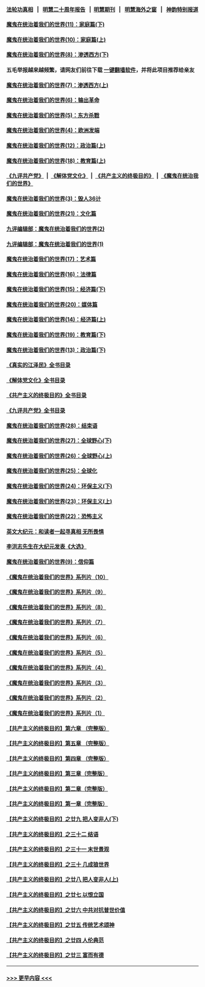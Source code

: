 #### [法轮功真相](https://github.com/gfw-breaker/truth/blob/master/README.md?t=0) &nbsp;&nbsp;|&nbsp;&nbsp; [明慧二十周年报告](https://github.com/gfw-breaker/mh-reports/blob/master/README.md?t=0) &nbsp;&nbsp;|&nbsp;&nbsp;[明慧期刊](https://github.com/gfw-breaker/mh-qikan) &nbsp;&nbsp;|&nbsp;&nbsp; [明慧海外之窗](https://github.com/gfw-breaker/mh-news/blob/master/README.md?t=0) &nbsp;&nbsp;|&nbsp;&nbsp; [神韵特别报道](https://github.com/gfw-breaker/mh-news/blob/master/shenyun.md?t=0)
#### [魔鬼在统治着我们的世界(11)：家庭篇(下)](../pages/nsc422/n10440961.md?t=12111901) 
#### [魔鬼在统治着我们的世界(10)：家庭篇(上)](../pages/nsc422/n10435448.md?t=12111901) 
#### [魔鬼在统治着我们的世界(8)：渗透西方(下)](../pages/nsc422/n10429603.md?t=12111901) 
#### 五毛举报越来越频繁，请网友们前往下载 [一键翻墙软件](https://github.com/gfw-breaker/ssr-accounts)，并将此项目推荐给亲友
#### [魔鬼在统治着我们的世界(7)：渗透西方(上)](../pages/nsc422/n10426013.md?t=12111901) 
#### [魔鬼在统治着我们的世界(6)：输出革命](../pages/nsc422/n10421536.md?t=12111901) 
#### [魔鬼在统治着我们的世界(5)：东方杀戮](../pages/nsc422/n10417707.md?t=12111901) 
#### [魔鬼在统治着我们的世界(4)：欧洲发端](../pages/nsc422/n10414890.md?t=12111901) 
#### [魔鬼在统治着我们的世界(12)：政治篇(上)](../pages/nsc422/n10444576.md?t=12111901) 
#### [魔鬼在统治着我们的世界(18)：教育篇(上)](../pages/nsc422/n10526970.md?t=12111901) 
#### [《九评共产党》](https://github.com/begood0513/9ping.md/blob/master/README.md) &nbsp;|&nbsp; [《解体党文化》](../../../../jtdwh.md/blob/master/README.md)  &nbsp;|&nbsp; [《共产主义的终极目的》](../../../../gczydzjmd.md/blob/master/README.md) &nbsp;|&nbsp; [《魔鬼在统治我们的世界》](../../../../mgztzwmdsj.md/blob/master/README.md) 
#### [魔鬼在统治着我们的世界(3)：毁人36计](../pages/nsc422/n10411583.md?t=12111901) 
#### [魔鬼在统治着我们的世界(21)：文化篇](../pages/nsc422/n10597706.md?t=12111901) 
#### [九评编辑部：魔鬼在统治着我们的世界(2)](../pages/nsc422/n10410036.md?t=12111901) 
#### [九评编辑部：魔鬼在统治着我们的世界(1)](../pages/nsc422/n10406825.md?t=12111901) 
#### [魔鬼在统治着我们的世界(17)：艺术篇](../pages/nsc422/n10499093.md?t=12111901) 
#### [魔鬼在统治着我们的世界(16)：法律篇](../pages/nsc422/n10485969.md?t=12111901) 
#### [魔鬼在统治着我们的世界(15)：经济篇(下)](../pages/nsc422/n10469975.md?t=12111901) 
#### [魔鬼在统治着我们的世界(20)：媒体篇](../pages/nsc422/n10586579.md?t=12111901) 
#### [魔鬼在统治着我们的世界(14)：经济篇(上)](../pages/nsc422/n10457370.md?t=12111901) 
#### [魔鬼在统治着我们的世界(19)：教育篇(下)](../pages/nsc422/n10564808.md?t=12111901) 
#### [魔鬼在统治着我们的世界(13)：政治篇(下)](../pages/nsc422/n10448270.md?t=12111901) 
#### [《真实的江泽民》全书目录](../pages/nsc422/n13721399.md?t=12111901) 
#### [《解体党文化》全书目录](../pages/nsc422/n13721157.md?t=12111901) 
#### [《共产主义的终极目的》全书目录](../pages/nsc422/n13721048.md?t=12111901) 
#### [《九评共产党》全书目录](../pages/nsc422/n13708085.md?t=12111901) 
#### [魔鬼在统治着我们的世界(28)：结束语](../pages/nsc422/n10936246.md?t=12111901) 
#### [魔鬼在统治着我们的世界(27)：全球野心(下)](../pages/nsc422/n10928319.md?t=12111901) 
#### [魔鬼在统治着我们的世界(26)：全球野心(上)](../pages/nsc422/n10900318.md?t=12111901) 
#### [魔鬼在统治着我们的世界(25)：全球化](../pages/nsc422/n10788205.md?t=12111901) 
#### [魔鬼在统治着我们的世界(24)：环保主义(下)](../pages/nsc422/n10695307.md?t=12111901) 
#### [魔鬼在统治着我们的世界(23)：环保主义(上)](../pages/nsc422/n10688613.md?t=12111901) 
#### [魔鬼在统治着我们的世界(22)：恐怖主义](../pages/nsc422/n10614727.md?t=12111901) 
#### [英文大纪元：和读者一起寻真相 无所畏惧](../pages/nsc422/n12542027.md?t=12111901) 
#### [李洪志先生在大纪元发表《大选》](../pages/nsc422/n12534746.md?t=12111901) 
#### [魔鬼在统治着我们的世界(9)：信仰篇](../pages/nsc422/n10432159.md?t=12111901) 
#### [《魔鬼在统治着我们的世界》系列片（10）](../pages/nsc422/n12292670.md?t=12111901) 
#### [《魔鬼在统治着我们的世界》系列片（9）](../pages/nsc422/n12290859.md?t=12111901) 
#### [《魔鬼在统治着我们的世界》系列片（8）](../pages/nsc422/n12287445.md?t=12111901) 
#### [《魔鬼在统治着我们的世界》系列片（7）](../pages/nsc422/n12283425.md?t=12111901) 
#### [《魔鬼在统治着我们的世界》系列片（6）](../pages/nsc422/n12282314.md?t=12111901) 
#### [《魔鬼在统治着我们的世界》系列片（5）](../pages/nsc422/n12281419.md?t=12111901) 
#### [《魔鬼在统治着我们的世界》系列片（4）](../pages/nsc422/n12274024.md?t=12111901) 
#### [《魔鬼在统治着我们的世界》系列片（3）](../pages/nsc422/n12271322.md?t=12111901) 
#### [《魔鬼在统治着我们的世界》系列片（2）](../pages/nsc422/n12269049.md?t=12111901) 
#### [《魔鬼在统治着我们的世界》系列片（1）](../pages/nsc422/n12267575.md?t=12111901) 
#### [【共产主义的终极目的】第六章 （完整版）](../pages/nsc422/n11428913.md?t=12111901) 
#### [【共产主义的终极目的】第五章 （完整版）](../pages/nsc422/n11428912.md?t=12111901) 
#### [【共产主义的终极目的】第四章 （完整版）](../pages/nsc422/n11428907.md?t=12111901) 
#### [【共产主义的终极目的】第三章（完整版）](../pages/nsc422/n11428848.md?t=12111901) 
#### [【共产主义的终极目的】第二章（完整版）](../pages/nsc422/n11428831.md?t=12111901) 
#### [【共产主义的终极目的】第一章（完整版）](../pages/nsc422/n11417651.md?t=12111901) 
#### [【共产主义的终极目的】之廿九 把人变非人(下)](../pages/nsc422/n11344140.md?t=12111901) 
#### [【共产主义的终极目的】之三十二 结语](../pages/nsc422/n11360535.md?t=12111901) 
#### [【共产主义的终极目的】之三十一 末世景观](../pages/nsc422/n11351129.md?t=12111901) 
#### [【共产主义的终极目的】之三十 几成狼世界](../pages/nsc422/n11348280.md?t=12111901) 
#### [【共产主义的终极目的】之廿八 把人变非人(上)](../pages/nsc422/n11340492.md?t=12111901) 
#### [【共产主义的终极目的】之廿七 以恨立国](../pages/nsc422/n11336944.md?t=12111901) 
#### [【共产主义的终极目的】之廿六 中共对抗普世价值](../pages/nsc422/n11324785.md?t=12111901) 
#### [【共产主义的终极目的】之廿五 传统艺术颂神](../pages/nsc422/n11296396.md?t=12111901) 
#### [【共产主义的终极目的】之廿四 人伦典范](../pages/nsc422/n11296397.md?t=12111901) 
#### [【共产主义的终极目的】之廿三 富而有德](../pages/nsc422/n11283598.md?t=12111901) 

----
#### [ >>> 更早内容 <<< ](../indexes/nsc422-earlier.md)
